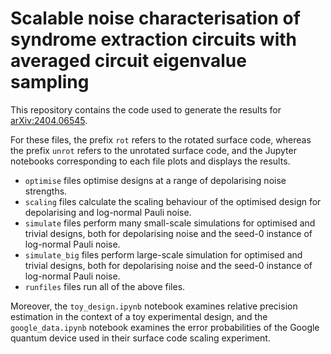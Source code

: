 # Scalable noise characterisation of syndrome extraction circuits with averaged circuit eigenvalue sampling

This repository contains the code used to generate the results for [arXiv:2404.06545](https://arxiv.org/abs/2404.06545).

For these files, the prefix `rot` refers to the rotated surface code, whereas the prefix `unrot` refers to the unrotated surface code, and the Jupyter notebooks corresponding to each file plots and displays the results.
- `optimise` files optimise designs at a range of depolarising noise strengths.
- `scaling` files calculate the scaling behaviour of the optimised design for depolarising and log-normal Pauli noise.
- `simulate` files perform many small-scale simulations for optimised and trivial designs, both for depolarising noise and the seed-0 instance of log-normal Pauli noise.
- `simulate_big` files perform large-scale simulation for optimised and trivial designs, both for depolarising noise and the seed-0 instance of log-normal Pauli noise.
- `runfiles` files run all of the above files.

Moreover, the `toy_design.ipynb` notebook examines relative precision estimation in the context of a toy experimental design, and the `google_data.ipynb` notebook examines the error probabilities of the Google quantum device used in their surface code scaling experiment.

